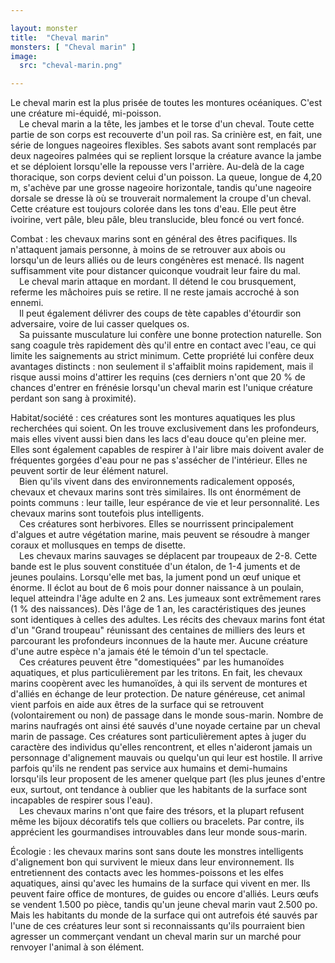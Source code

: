```yaml
---

layout: monster
title:  "Cheval marin"
monsters: [ "Cheval marin" ]
image: 
  src: "cheval-marin.png"

---
```


Le cheval marin est la plus prisée de toutes les montures océaniques. C'est une créature mi-équidé, mi-poisson.  
&emsp;Le cheval marin a la tête, les jambes et le torse d'un cheval. Toute cette partie de son corps est recouverte d'un poil ras. Sa crinière est, en fait, une série de longues nageoires flexibles. Ses sabots avant sont remplacés par deux nageoires palmées qui se replient lorsque la créature avance la jambe et se déploient lorsqu'elle la repousse vers l'arrière. Au-delà de la cage thoracique, son corps devient celui d'un poisson. La queue, longue de 4,20 m, s'achève par une grosse nageoire horizontale, tandis qu'une nageoire dorsale se dresse là où se trouverait normalement la croupe d'un cheval. Cette créature est toujours colorée dans les tons d'eau. Elle peut être ivoirine, vert pâle, bleu pâle, bleu translucide, bleu foncé ou vert foncé.

<span class="heading">Combat :</span> les chevaux marins sont en général des êtres pacifiques. Ils n'attaquent jamais personne, à moins de se retrouver aux abois ou lorsqu'un de leurs alliés ou de leurs congénères est menacé. Ils nagent suffisamment vite pour distancer quiconque voudrait leur faire du mal.  
&emsp;Le cheval marin attaque en mordant. Il détend le cou brusquement, referme les mâchoires puis se retire. Il ne reste jamais accroché à son ennemi.  
&emsp;Il peut également délivrer des coups de tète capables d'étourdir son adversaire, voire de lui casser quelques os.  
&emsp;Sa puissante musculature lui confère une bonne protection naturelle. Son sang coagule très rapidement dès qu'il entre en contact avec l'eau, ce qui limite les saignements au strict minimum. Cette propriété lui confère deux avantages distincts : non seulement il s'affaiblit moins rapidement, mais il risque aussi moins d'attirer les requins (ces derniers n'ont que 20 % de chances d'entrer en frénésie lorsqu'un cheval marin est l'unique créature perdant son sang à proximité).

<span class="heading">Habitat/société :</span> ces créatures sont les montures aquatiques les plus recherchées qui soient. On les trouve exclusivement dans les profondeurs, mais elles vivent aussi bien dans les lacs d'eau douce qu'en pleine mer. Elles sont également capables de respirer à l'air libre mais doivent avaler de fréquentes gorgées d'eau pour ne pas s'assécher de l'intérieur. Elles ne peuvent sortir de leur élément naturel.  
&emsp;Bien qu'ils vivent dans des environnements radicalement opposés, chevaux et chevaux marins sont très similaires. Ils ont énormément de points communs : leur taille, leur espérance de vie et leur personnalité. Les chevaux marins sont toutefois plus intelligents.  
&emsp;Ces créatures sont herbivores. Elles se nourrissent principalement d'algues et autre végétation marine, mais peuvent se résoudre à manger coraux et mollusques en temps de disette.  
&emsp;Les chevaux marins sauvages se déplacent par troupeaux de 2-8. Cette bande est le plus souvent constituée d'un étalon, de 1-4 juments et de jeunes poulains. Lorsqu'elle met bas, la jument pond un œuf unique et énorme. Il éclot au bout de 6 mois pour donner naissance à un poulain, lequel atteindra l'âge adulte en 2 ans. Les jumeaux sont extrêmement rares (1 % des naissances). Dès l'âge de 1 an, les caractéristiques des jeunes sont identiques à celles des adultes. Les récits des chevaux marins font état d'un "Grand troupeau" réunissant des centaines de milliers des leurs et parcourant les profondeurs inconnues de la haute mer. Aucune créature d'une autre espèce n'a jamais été le témoin d'un tel spectacle.  
&emsp;Ces créatures peuvent être "domestiquées" par les humanoïdes aquatiques, et plus particulièrement par les tritons. En fait, les chevaux marins coopèrent avec les humanoïdes, à qui ils servent de montures et d'alliés en échange de leur protection. De nature généreuse, cet animal vient parfois en aide aux êtres de la surface qui se retrouvent (volontairement ou non) de passage dans le monde sous-marin. Nombre de marins naufragés ont ainsi été sauvés d'une noyade certaine par un cheval marin de passage. Ces créatures sont particulièrement aptes à juger du caractère des individus qu'elles rencontrent, et elles n'aideront jamais un personnage d'alignement mauvais ou quelqu'un qui leur est hostile. Il arrive parfois qu'ils ne rendent pas service aux humains et demi-humains lorsqu'ils leur proposent de les amener quelque part (les plus jeunes d'entre eux, surtout, ont tendance à oublier que les habitants de la surface sont incapables de respirer sous l'eau).  
&emsp;Les chevaux marins n'ont que faire des trésors, et la plupart refusent même les bijoux décoratifs tels que colliers ou bracelets. Par contre, ils apprécient les gourmandises introuvables dans leur monde sous-marin.

<span class="heading">Écologie :</span> les chevaux marins sont sans doute les monstres intelligents d'alignement bon qui survivent le mieux dans leur environnement. Ils entretiennent des contacts avec les hommes-poissons et les elfes aquatiques, ainsi qu'avec les humains de la surface qui vivent en mer. Ils peuvent faire office de montures, de guides ou encore d'alliés. Leurs œufs se vendent 1.500 po pièce, tandis qu'un jeune cheval marin vaut 2.500 po. Mais les habitants du monde de la surface qui ont autrefois été sauvés par l'une de ces créatures leur sont si reconnaissants qu'ils pourraient bien agresser un commerçant vendant un cheval marin sur un marché pour renvoyer l'animal à son élément.
